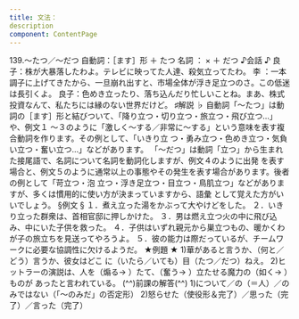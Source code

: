 ```yaml
---
title: 文法：
description
component: ContentPage
---
```



139.～たつ／～だつ
自動詞：［ます］形 ＋ たつ
名詞 ： × ＋ だつ
♪会話 ♪
良子：株が大暴落したわよ。テレビに映ってた人達、殺気立ってたわ。
李 ：一本調子に上げてきたから、一旦崩れ出すと、市場全体が浮き足立つのさ。この低迷は長引くよ。 良子：色めき立ったり、落ち込んだり忙しいことね。まあ、株式投資なんて、私たちには縁のない世界だけど。
♯解説 ♭
自動詞「～たつ」は動詞の［ます］形と結びついて、「降り立つ・切り立つ・旅立つ・飛び立つ…」や、例文１
～３のように「激しく～する／非常に～する」という意味を表す複合動詞を作ります。その例として、「いきり立 つ・勇み立つ・色めき立つ・気負い立つ・奮い立つ…」などがあります。
「～だつ」は動詞「立つ」から生まれた接尾語で、名詞について名詞を動詞化しますが、例文４のように出発 を表す場合と、例文５のように通常以上の事態やその発生を表す場合があります。後者の例として「苛立つ・泡 立つ・浮き足立つ・目立つ・鳥肌立つ」などがありますが、多くは慣用的に使い方が決まっていますから、語彙 として覚えた方がいいでしょう。
§例文 §
１．煮え立った湯をかぶって大やけどをした。
２．いきり立った群衆は、首相官邸に押しかけた。
３．男は燃え立つ火の中に飛び込み、中にいた子供を救った。
４．子供はいずれ親元から巣立つもの、暖かくわが子の旅立ちを見送ってやろうよ。
５．彼の能力は際だっているが、チームワークに必要な協調性に欠けるようだ。
★例題 ★
1)華があると言うか、（何と／どう）言うか、彼女はどこ に（いたら／いても）目（たつ／だつ）ねえ。
2)ヒットラーの演説は、人を（煽る→ ）たて、（奮う→ ）立たせる魔力の（如く→ ）ものが あったと言われている。
(^^)前課の解答(^^)
1)について／の（＝人）／のみではない（「～のみだ」の否定形）
2)怒らせた（使役形＆完了）／思った（完了）／言った（完了）
